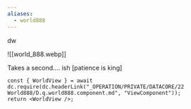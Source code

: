 ```yaml
---
aliases:
  - world888
---
```

dw

![[world_888.webp]]


Takes a second.... ish [patience is king]

```datacorejsx
const { WorldView } = await dc.require(dc.headerLink("_OPERATION/PRIVATE/DATACORE/22 World888/D.q.world888.component.md", "ViewComponent"));
return <WorldView />;
```
